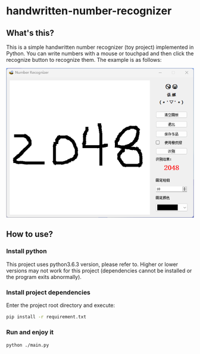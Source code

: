 # handwritten-number-recognizer

## What's this?

This is a simple handwritten number recognizer (toy project) implemented in Python. You can write numbers with a mouse or touchpad and then click the recognize button to recognize them. The example is as follows:

![example](./tmp/2048.png)

## How to use?
### Install python
This project uses python3.6.3 version, please refer to. Higher or lower versions may not work for this project (dependencies cannot be installed or the program exits abnormally).
### Install project dependencies
Enter the project root directory and execute:
```bash
pip install -r requirement.txt
```
### Run and enjoy it
```bash
python ./main.py
```

